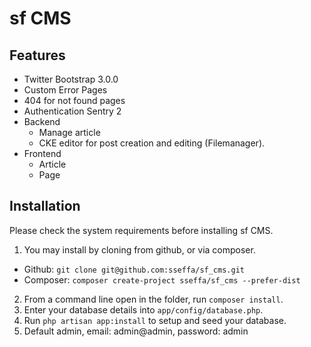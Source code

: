 sf CMS
=============

## Features

* Twitter Bootstrap 3.0.0
* Custom Error Pages	
* 404 for not found pages	
* Authentication Sentry 2
* Backend	
  * Manage article
  * CKE editor for post creation and editing (Filemanager).
* Frontend
  * Article 
  * Page

## Installation

Please check the system requirements before installing sf CMS.  

1. You may install by cloning from github, or via composer.  
  * Github: `git clone git@github.com:sseffa/sf_cms.git`
  * Composer: `composer create-project sseffa/sf_cms --prefer-dist`
2. From a command line open in the folder, run `composer install`.  
3. Enter your database details into `app/config/database.php`.  
4. Run `php artisan app:install` to setup and seed your database.
5. Default admin, email: admin@admin, password: admin
